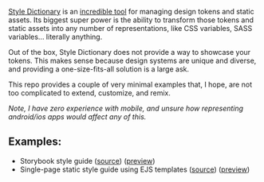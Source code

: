 [Style Dictionary](https://amzn.github.io/style-dictionary) is an [incredible tool](https://amzn.github.io/style-dictionary/#/README?id=watch-the-demo-on-youtube) for managing design tokens and static assets. Its biggest super power is the ability to transform those tokens and static assets into any number of representations, like CSS variables, SASS variables... literally anything.

Out of the box, Style Dictionary does not provide a way to showcase your tokens. This makes sense because design systems are unique and diverse, and providing a one-size-fits-all solution is a large ask.

This repo provides a couple of very minimal examples that, I hope, are not too complicated to extend, customize, and remix.

_Note, I have zero experience with mobile, and unsure how representing android/ios apps would affect any of this._

## Examples:

- Storybook style guide ([source](https://github.com/jbarreiros/style-dictionary-style-guide/tree/main/examples/storybook)) ([preview](https://jbarreiros.github.io/style-dictionary-style-guide/storybook/))
- Single-page static style guide using EJS templates ([source](https://github.com/jbarreiros/style-dictionary-style-guide/tree/main/examples/ejs)) ([preview](https://jbarreiros.github.io/style-dictionary-style-guide/ejs/))

